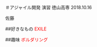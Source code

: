＃アジャイル開発 演習
  徳山高専 2018.10.16
  
  佐藤
  
  ##好きなもの
    <span style="color: red">EXILE</span>
  
  ##趣味
    <span style="color: red">ボルダリング</span>
    
